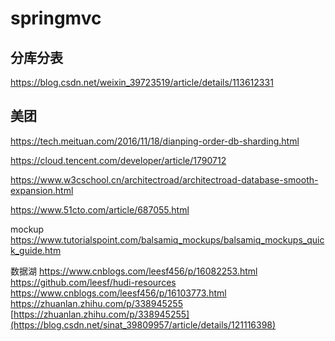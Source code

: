 # springmvc
## 分库分表
https://blog.csdn.net/weixin_39723519/article/details/113612331
## 美团
https://tech.meituan.com/2016/11/18/dianping-order-db-sharding.html


https://cloud.tencent.com/developer/article/1790712

https://www.w3cschool.cn/architectroad/architectroad-database-smooth-expansion.html

https://www.51cto.com/article/687055.html

mockup
https://www.tutorialspoint.com/balsamiq_mockups/balsamiq_mockups_quick_guide.htm

数据湖
https://www.cnblogs.com/leesf456/p/16082253.html
https://github.com/leesf/hudi-resources
https://www.cnblogs.com/leesf456/p/16103773.html
https://zhuanlan.zhihu.com/p/338945255
[https://zhuanlan.zhihu.com/p/338945255](https://blog.csdn.net/sinat_39809957/article/details/121116398)
